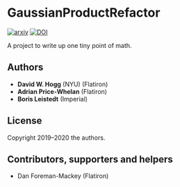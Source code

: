 # GaussianProductRefactor

[![arxiv](http://img.shields.io/badge/arXiv-2005.14199-orange.svg?style=flat)](https://arxiv.org/abs/2005.14199)
[![DOI](https://zenodo.org/badge/DOI/10.5281/zenodo.3855690.svg)](https://doi.org/10.5281/zenodo.3855690)

A project to write up one tiny point of math.

## Authors
- **David W. Hogg** (NYU) (Flatiron)
- **Adrian Price-Whelan** (Flatiron)
- **Boris Leistedt** (Imperial)

## License
Copyright 2019–2020 the authors.

## Contributors, supporters and helpers
- Dan Foreman-Mackey (Flatiron)
